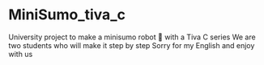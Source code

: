 # MiniSumo_tiva_c
University project to make a minisumo robot 🤖 with a Tiva C series
We are two students who will make it step by step 
Sorry for my English and enjoy with us 
